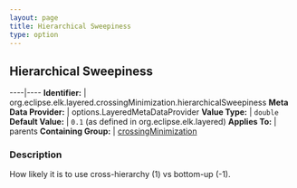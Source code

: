 ```yaml
---
layout: page
title: Hierarchical Sweepiness
type: option
---
```

## Hierarchical Sweepiness

----|----
**Identifier:** | org.eclipse.elk.layered.crossingMinimization.hierarchicalSweepiness
**Meta Data Provider:** | options.LayeredMetaDataProvider
**Value Type:** | `double`
**Default Value:** | `0.1` (as defined in org.eclipse.elk.layered)
**Applies To:** | parents
**Containing Group:** | [crossingMinimization](org-eclipse-elk-layered-crossingMinimization)

### Description

How likely it is to use cross-hierarchy (1) vs bottom-up (-1).
